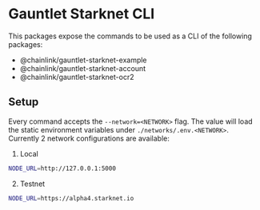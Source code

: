# Gauntlet Starknet CLI

This packages expose the commands to be used as a CLI of the following packages:

- @chainlink/gauntlet-starknet-example
- @chainlink/gauntlet-starknet-account
- @chainlink/gauntlet-starknet-ocr2

## Setup

Every command accepts the `--network=<NETWORK>` flag. The value will load the static environment variables under `./networks/.env.<NETWORK>`. Currently 2 network configurations are available:

1. Local
```bash
NODE_URL=http://127.0.0.1:5000
```

2. Testnet
```bash
NODE_URL=https://alpha4.starknet.io
```